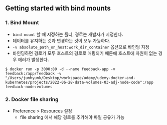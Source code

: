 ## Getting started with bind mounts

### 1. Bind Mount

* `bind mount` 할 때 지정하는 폴더, 경로는 개발자가 지정한다.
* 데이터를 유지하는 것과 변경하는 것이 모두 가능하다.
* `-v absolute_path_on_host:work_dir_container` 옵션으로 바인딩 지정
* 바인딩하면 경로가 모두 호스트의 경로로 매핑되기 때문에 호스트에 자원이 없는 경우 에러가 발생한다.

```
$ docker run -p 3000:80 -d --name feedback-app -v feedback:/app/feedback -v "/Users/junhyunk/Desktop/workspace/udemy/udemy-docker-and-kubernetes/projects/2022-06-28-data-volumes-03-adj-node-code":/app feedback-node:volumes
```

### 2. Docker file sharing

* Preference > Resources 설정
    * file sharing 에서 해당 경로를 추가해야 파일 공유가 가능